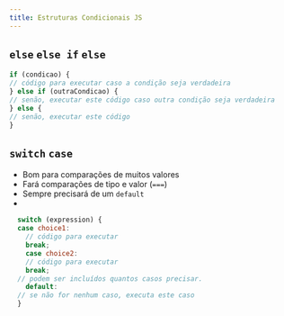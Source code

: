```yaml
---
title: Estruturas Condicionais JS
---
```


## `else` `else if` `else`

``` javascript
if (condicao) {
// código para executar caso a condição seja verdadeira
} else if (outraCondicao) {
// senão, executar este código caso outra condição seja verdadeira
} else {
// senão, executar este código
}
```

## `switch` `case`
- Bom para comparações de muitos valores
- Fará comparações de tipo e valor (`===`)
- Sempre precisará de um `default`
- 
``` javascript
  switch (expression) {
  case choice1:
	// código para executar
	break;
	case choice2:
	// código para executar
	break;
  // podem ser incluídos quantos casos precisar.
	default:
  // se não for nenhum caso, executa este caso
  }
```
